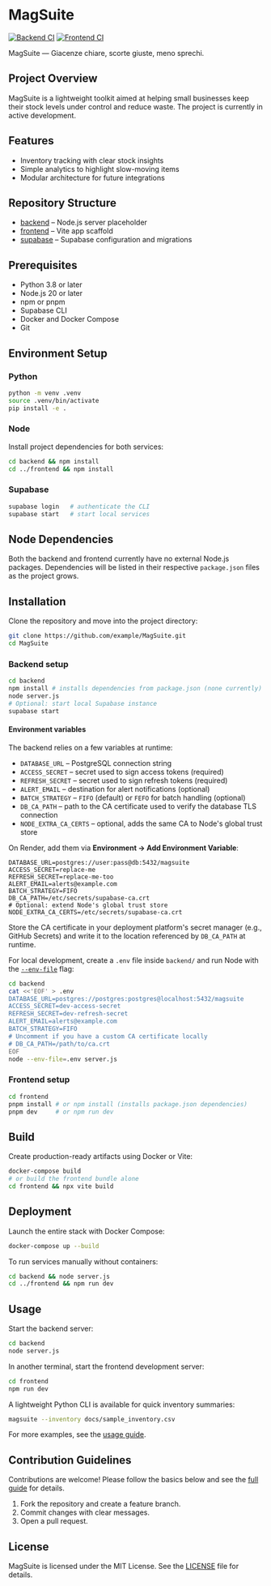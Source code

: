 # MagSuite

[![Backend CI](https://github.com/example/MagSuite/actions/workflows/ci.yml/badge.svg?job=backend)](https://github.com/example/MagSuite/actions/workflows/ci.yml)
[![Frontend CI](https://github.com/example/MagSuite/actions/workflows/ci.yml/badge.svg?job=frontend)](https://github.com/example/MagSuite/actions/workflows/ci.yml)

MagSuite — Giacenze chiare, scorte giuste, meno sprechi.

## Project Overview

MagSuite is a lightweight toolkit aimed at helping small businesses keep their stock levels under control and reduce waste. The project is currently in active development.

## Features

- Inventory tracking with clear stock insights
- Simple analytics to highlight slow-moving items
- Modular architecture for future integrations

## Repository Structure

- [backend](backend/) – Node.js server placeholder
- [frontend](frontend/) – Vite app scaffold
- [supabase](supabase/) – Supabase configuration and migrations

## Prerequisites

- Python 3.8 or later
- Node.js 20 or later
- npm or pnpm
- Supabase CLI
- Docker and Docker Compose
- Git

## Environment Setup

### Python

```bash
python -m venv .venv
source .venv/bin/activate
pip install -e .
```

### Node

Install project dependencies for both services:

```bash
cd backend && npm install
cd ../frontend && npm install
```

### Supabase

```bash
supabase login   # authenticate the CLI
supabase start   # start local services
```

## Node Dependencies

Both the backend and frontend currently have no external Node.js packages.
Dependencies will be listed in their respective `package.json` files as the project grows.

## Installation

Clone the repository and move into the project directory:

```bash
git clone https://github.com/example/MagSuite.git
cd MagSuite
```

### Backend setup

```bash
cd backend
npm install # installs dependencies from package.json (none currently)
node server.js
# Optional: start local Supabase instance
supabase start
```

#### Environment variables

The backend relies on a few variables at runtime:

- `DATABASE_URL` – PostgreSQL connection string
- `ACCESS_SECRET` – secret used to sign access tokens (required)
- `REFRESH_SECRET` – secret used to sign refresh tokens (required)
- `ALERT_EMAIL` – destination for alert notifications (optional)
- `BATCH_STRATEGY` – `FIFO` (default) or `FEFO` for batch handling (optional)
- `DB_CA_PATH` – path to the CA certificate used to verify the database TLS connection
- `NODE_EXTRA_CA_CERTS` – optional, adds the same CA to Node's global trust store

On Render, add them via **Environment → Add Environment Variable**:

```
DATABASE_URL=postgres://user:pass@db:5432/magsuite
ACCESS_SECRET=replace-me
REFRESH_SECRET=replace-me-too
ALERT_EMAIL=alerts@example.com
BATCH_STRATEGY=FIFO
DB_CA_PATH=/etc/secrets/supabase-ca.crt
# Optional: extend Node's global trust store
NODE_EXTRA_CA_CERTS=/etc/secrets/supabase-ca.crt
```

Store the CA certificate in your deployment platform's secret manager (e.g., GitHub
Secrets) and write it to the location referenced by `DB_CA_PATH` at runtime.

For local development, create a `.env` file inside `backend/` and run Node with the
[`--env-file`](https://nodejs.org/api/cli.html#--env-file) flag:

```bash
cd backend
cat <<'EOF' > .env
DATABASE_URL=postgres://postgres:postgres@localhost:5432/magsuite
ACCESS_SECRET=dev-access-secret
REFRESH_SECRET=dev-refresh-secret
ALERT_EMAIL=alerts@example.com
BATCH_STRATEGY=FIFO
# Uncomment if you have a custom CA certificate locally
# DB_CA_PATH=/path/to/ca.crt
EOF
node --env-file=.env server.js
```

### Frontend setup

```bash
cd frontend
pnpm install # or npm install (installs package.json dependencies)
pnpm dev     # or npm run dev
```

## Build

Create production-ready artifacts using Docker or Vite:

```bash
docker-compose build
# or build the frontend bundle alone
cd frontend && npx vite build
```

## Deployment

Launch the entire stack with Docker Compose:

```bash
docker-compose up --build
```

To run services manually without containers:

```bash
cd backend && node server.js
cd ../frontend && npm run dev
```

## Usage

Start the backend server:

```bash
cd backend
node server.js
```

In another terminal, start the frontend development server:

```bash
cd frontend
npm run dev
```

A lightweight Python CLI is available for quick inventory summaries:

```bash
magsuite --inventory docs/sample_inventory.csv
```

For more examples, see the [usage guide](docs/usage.md).

## Contribution Guidelines

Contributions are welcome! Please follow the basics below and see the [full guide](docs/contributing.md) for details.

1. Fork the repository and create a feature branch.
2. Commit changes with clear messages.
3. Open a pull request.

## License

MagSuite is licensed under the MIT License. See the [LICENSE](LICENSE) file for details.

